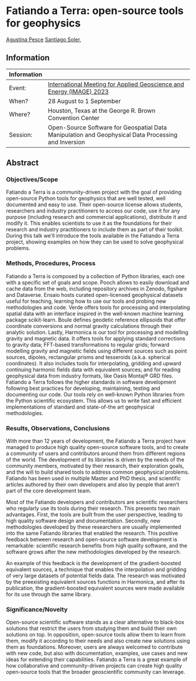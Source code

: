 # Fatiando a Terra: open-source tools for geophysics

[Agustina Pesce](https://aguspesce.github.io)
[Santiago Soler](https://www.santisoler.com),

## Information

| Information | |
|--|--|
| Event: | [International Meeting for Applied Geoscience and Energy (IMAGE) 2023](https://www.imageevent.org) |
| When? | 28 August to 1 September |
| Where? | Houston, Texas at the George R. Brown Convention Center |
| Session: | Open-Source Software for Geospatial Data Manipulation and Geophysical Data Processing and Inversion |


## Abstract

<!-- * Objectives/Scope: Please list the objectives and scope of the proposed paper. (maximum 100 words) -->
<!-- * Methods, Procedures, Process: Please briefly explain your overall approach, including your methods, -->
<!-- procedures, and process. (maximum 250 words) -->
<!-- * Results, Observations, Conclusions: Please describe the results, observations, and conclusions of the proposed -->
<!-- paper. (maximum 250 words) -->
<!-- * Significance/Novelty: Please explain how this presentation will present new or additive information that can -->
<!-- be of benefit to a practicing geoscientist. (maximum 100 words) -->


### Objectives/Scope

<!-- 100 words -->

Fatiando a Terra is a community-driven project with the goal of providing
open-source Python tools for geophysics that are well tested, well documented
and easy to use.
Their open-source license allows students, researchers and industry
practitioners to access our code, use it for any purpose (including research
and commercial applications), distribute it and modify it.
This enables scientists to use it as the foundations for their research and
industry practitioners to include them as part of their toolkit.
During this talk we'll introduce the tools available in the Fatiando a Terra
project, showing examples on how they can be used to solve geophysical
problems.


### Methods, Procedures, Process

<!-- 250 words -->

Fatiando a Terra is composed by a collection of Python libraries, each one with
a specific set of goals and scope.
Pooch allows to easily download and cache data from the web, including
repository archives in Zenodo, figshare and Dataverse.
Ensaio hosts curated open-licensed geophysical datasets useful for teaching,
learning how to use our tools and probing new methodologies and code.
Verde offers tools for processing and interpolating spatial data with an
interface inspired in the well-known machine learning package scikit-learn.
Boule defines geodetic reference ellipsoids that offer coordinate
conversions and normal gravity calculations through their analytic solution.
Lastly, Harmonica is our tool for processing and modelling gravity and magnetic
data.
It offers tools for applying standard corrections to gravity data; FFT-based
transformations to regular grids; forward modelling gravity and magnetic fields
using different sources such as point sources, dipoles, rectangular prisms and
tesseroids (a.k.a. spherical coordinates).
It also includes tools for interpolating, gridding and upward
continuing harmonic fields data with equivalent sources; and for reading
geophysical data from industry formats, like Oasis Montaj® GRD files.
Fatiando a Terra follows the higher standards in software development following
best practices for developing, maintaining, testing and documenting our code.
Our tools rely on well-known Python libraries from the Python scientific
ecosystem. This allows us to write fast and efficient implementations of
standard and state-of-the art geophysical methodologies.


### Results, Observations, Conclusions

<!-- 250 words -->

With more than 12 years of development, the Fatiando a Terra project have
managed to produce high quality open-source software tools, and to create
a community of users and contributors around them from different regions of the
world.
The development of its libraries is driven by the needs of the community
members, motivated by their research, their exploration goals, and the will to
build shared tools to address common geophysical problems.
Fatiando has been used in multiple Master and PhD thesis, and scientific
articles authored by their own developers and also by people that aren't part
of the core development team.
<!-- In most of these applications, Fatiando tools were used together with other -->
<!-- open-source libraries from the scientific Python ecosystem, and in particular -->
<!-- with the ones in the geoscientific stack. -->
<!-- Moreover, some of our libraries, such as Pooch, are currently being used by -->
<!-- well-known scientific Python libraries such as SciPy, scikit-learn, -->
<!-- scikit-image, and Xarray. -->

Most of the Fatiando developers and contributors are scientific researchers who
regularly use its tools during their research.
This presents two main advantages.
First, the tools are built from the user perspective, leading to high
quality software design and documentation.
Secondly, new methodologies developed by these researchers are usually
implemented into the same Fatiando libraries that enabled the research.
This positive feedback between research and open-source software development is
remarkable: scientific research benefits from high quality software, and the
software grows after the new methodologies developed by the research.

An example of this feedback is the development of the gradient-boosted
equivalent sources, a technique that enables the interpolation and gridding of
very large datasets of potential fields data.
The research was motivated by the preexisting equivalent sources functions in
Harmonica, and after its publication, the gradient-boosted equivalent sources
were made available for its use through the same library.


<!-- Fatiando a Terra developers and contributors are mostly scientific researchers, -->
<!-- meaning that the same people who build its tools are at the same time their -->
<!-- users. -->
<!-- Therefore, the design of its software tools is done through user-first -->
<!-- strategy, leading to the creation of easy to use and well documented tools. -->
<!-- Moreover, these tools are used as a foundation for most of their research, some -->
<!-- of which is aimed to the creation of new geophysical methodologies. -->
<!-- These advances are usually implemented in the same software tools, creating -->
<!-- a positive feedback relationship between the open-source software and the -->
<!-- scientific research. -->


<!-- * community-driven model -->
<!-- * how uses fatiando tools? -->
<!--     * geophysics -->
<!--     * other scientific packages (pooch) -->
<!-- * research and open-source software feedback relationship -->


### Significance/Novelty

<!-- 100 words -->

Open-source scientific software stands as a clear alternative to black-box
solutions that restrict the users from studying them and
build their own solutions on top.
In opposition, open-source tools allow them to learn from them, modify it
according to their needs and also create new solutions using them as
foundations.
Moreover, users are always welcomed to contribute with new code, but also with
documentation, examples, use cases and new ideas for extending their
capabilities.
Fatiando a Terra is a great example of how collaborative and community-driven
projects can create high quality open-source tools that the broader
geoscientific community can leverage.

<!-- * Why practitioners should start using open-source tools? -->
<!--     * opposite to a black-box solution -->
<!--     * they can actively contribute and participate in the development of the -->
<!--       project -->
<!--     * contributing is not only with code: ideas, documentation, examples, use -->
<!--       cases -->
<!--     * no need to pay for licenses -->
<!--     * accessible to students -->
<!-- Why we should invest in open-source? -->
<!-- Why Fatiando makes a difference? -->
